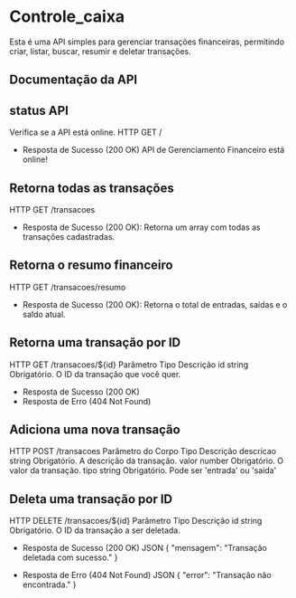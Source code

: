 
# Controle_caixa

Esta é uma API simples para gerenciar transações financeiras, permitindo criar, listar, buscar, resumir e deletar transações.


## Documentação da API

## status API
Verifica se a API está online.
HTTP
GET /
* Resposta de Sucesso (200 OK)
API de Gerenciamento Financeiro está online!
## Retorna todas as transações
HTTP
GET /transacoes
* Resposta de Sucesso (200 OK): Retorna um array com todas as transações cadastradas.
## Retorna o resumo financeiro
HTTP
GET /transacoes/resumo
* Resposta de Sucesso (200 OK): Retorna o total de entradas, saídas e o saldo atual.
## Retorna uma transação por ID
HTTP
GET /transacoes/${id}
Parâmetro	Tipo	Descrição
id	string	Obrigatório. O ID da transação que você quer.
* Resposta de Sucesso (200 OK)
* Resposta de Erro (404 Not Found)
## Adiciona uma nova transação
HTTP
POST /transacoes
Parâmetro do Corpo	Tipo	Descrição
descricao	string	Obrigatório. A descrição da transação.
valor	number	Obrigatório. O valor da transação.
tipo	string	Obrigatório. Pode ser 'entrada' ou 'saida'
## Deleta uma transação por ID
HTTP
DELETE /transacoes/${id}
Parâmetro	Tipo	Descrição
id	string	Obrigatório. O ID da transação a ser deletada.

* Resposta de Sucesso (200 OK)
JSON
{
  "mensagem": "Transação deletada com sucesso."
}

* Resposta de Erro (404 Not Found)
JSON
{
  "error": "Transação não encontrada."
}

